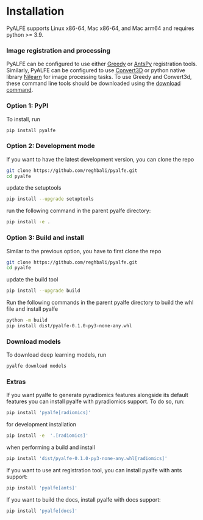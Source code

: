 # Installation

PyALFE supports Linux x86-64, Mac x86-64, and Mac arm64 and requires python >= 3.9.

### Image registration and processing
PyALFE can be configured to use either [Greedy](https://greedy.readthedocs.io/en/latest/) or [AntsPy](https://antspy.readthedocs.io/en/latest/registration.html) registration tools.
Similarly, PyALFE can be configured to use [Convert3D](https://sourceforge.net/p/c3d/git/ci/master/tree/doc/c3d.md) or python native library [Nilearn](https://nilearn.github.io/stable/index.html) for image processing tasks.
To use Greedy and Convert3d, these command line tools should be downloaded using the [download command](#download-models-and-tools).

### Option 1: PyPI

To install, run
```bash
pip install pyalfe
```

### Option 2: Development mode
If you want to have the latest development version, you can clone the repo
```bash
git clone https://github.com/reghbali/pyalfe.git
cd pyalfe
```

update the setuptools
```bash
pip install --upgrade setuptools
```

run the following command in the parent pyalfe directory:

```bash
pip install -e .
```

### Option 3: Build and install
Similar to the previous option, you have to first clone the repo

```bash
git clone https://github.com/reghbali/pyalfe.git
cd pyalfe
```

update the build tool
```bash
pip install --upgrade build
```

Run the following commands in the parent pyalfe directory to build the whl file and install pyalfe
```bash
python -m build
pip install dist/pyalfe-0.1.0-py3-none-any.whl
```

### Download models
To download deep learning models, run
```bash
pyalfe download models
```

### Extras
If you want pyalfe to generate pyradiomics features alongside its default features
you can install pyalfe with pyradiomics support. To do so, run:
```bash
pip install 'pyalfe[radiomics]'
```
for development installation
```bash
pip install -e  '.[radiomics]'
```
when performing a build and install
```bash
pip install 'dist/pyalfe-0.1.0-py3-none-any.whl[radiomics]'
```

If you want to use ant registration tool, you can install pyalfe with ants support:
```bash
pip install 'pyalfe[ants]'
```

If you want to build the docs, install pyalfe with docs support:
```bash
pip install 'pyalfe[docs]'
```
